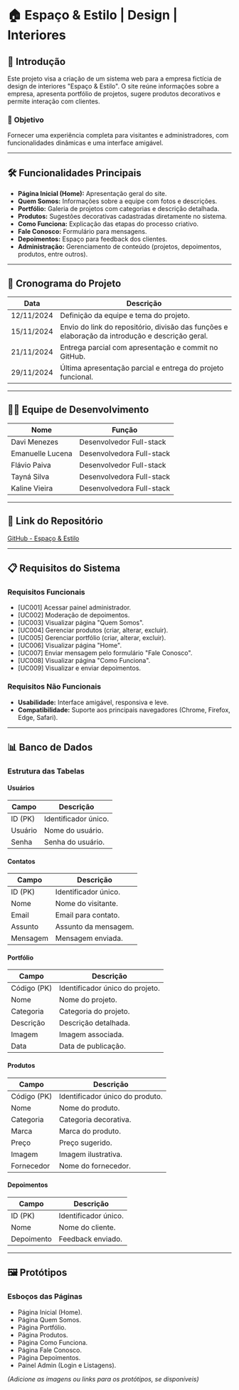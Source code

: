 # 🏠 **Espaço & Estilo | Design | Interiores**

## 📌 **Introdução**  
Este projeto visa a criação de um sistema web para a empresa fictícia de design de interiores "Espaço & Estilo". O site reúne informações sobre a empresa, apresenta portfólio de projetos, sugere produtos decorativos e permite interação com clientes.

### 🎯 **Objetivo**  
Fornecer uma experiência completa para visitantes e administradores, com funcionalidades dinâmicas e uma interface amigável.

---

## 🛠️ **Funcionalidades Principais**
- **Página Inicial (Home):** Apresentação geral do site.  
- **Quem Somos:** Informações sobre a equipe com fotos e descrições.  
- **Portfólio:** Galeria de projetos com categorias e descrição detalhada.  
- **Produtos:** Sugestões decorativas cadastradas diretamente no sistema.  
- **Como Funciona:** Explicação das etapas do processo criativo.  
- **Fale Conosco:** Formulário para mensagens.  
- **Depoimentos:** Espaço para feedback dos clientes.  
- **Administração:** Gerenciamento de conteúdo (projetos, depoimentos, produtos, entre outros).  

---

## 📅 **Cronograma do Projeto**
| **Data**       | **Descrição**                                                                 |
|-----------------|-------------------------------------------------------------------------------|
| 12/11/2024      | Definição da equipe e tema do projeto.                                       |
| 15/11/2024      | Envio do link do repositório, divisão das funções e elaboração da introdução e descrição geral. |
| 21/11/2024      | Entrega parcial com apresentação e commit no GitHub.                        |
| 29/11/2024      | Última apresentação parcial e entrega do projeto funcional.                 |

---

## 👨‍💻 **Equipe de Desenvolvimento**
| **Nome**            | **Função**                      |
|----------------------|----------------------------------|
| Davi Menezes         | Desenvolvedor Full-stack        |
| Emanuelle Lucena     | Desenvolvedora Full-stack       |
| Flávio Paiva         | Desenvolvedor Full-stack        |
| Tayná Silva          | Desenvolvedora Full-stack       |
| Kaline Vieira        | Desenvolvedora Full-stack       |

---

## 🔗 **Link do Repositório**
[GitHub - Espaço & Estilo](https://github.com/seu-repositorio)

---

## 📋 **Requisitos do Sistema**

### **Requisitos Funcionais**  
- [UC001] Acessar painel administrador.  
- [UC002] Moderação de depoimentos.  
- [UC003] Visualizar página "Quem Somos".  
- [UC004] Gerenciar produtos (criar, alterar, excluir).  
- [UC005] Gerenciar portfólio (criar, alterar, excluir).  
- [UC006] Visualizar página "Home".  
- [UC007] Enviar mensagem pelo formulário "Fale Conosco".  
- [UC008] Visualizar página "Como Funciona".  
- [UC009] Visualizar e enviar depoimentos.  

### **Requisitos Não Funcionais**  
- **Usabilidade:** Interface amigável, responsiva e leve.  
- **Compatibilidade:** Suporte aos principais navegadores (Chrome, Firefox, Edge, Safari).  

---

## 📊 **Banco de Dados**

### **Estrutura das Tabelas**

#### **Usuários**  
| **Campo**       | **Descrição**      |
|------------------|--------------------|
| ID (PK)          | Identificador único. |
| Usuário          | Nome do usuário.   |
| Senha            | Senha do usuário.  |

#### **Contatos**  
| **Campo**       | **Descrição**      |
|------------------|--------------------|
| ID (PK)          | Identificador único. |
| Nome             | Nome do visitante. |
| Email            | Email para contato. |
| Assunto          | Assunto da mensagem. |
| Mensagem         | Mensagem enviada.  |

#### **Portfólio**  
| **Campo**       | **Descrição**      |
|------------------|--------------------|
| Código (PK)      | Identificador único do projeto. |
| Nome             | Nome do projeto.  |
| Categoria        | Categoria do projeto. |
| Descrição        | Descrição detalhada. |
| Imagem           | Imagem associada. |
| Data             | Data de publicação. |

#### **Produtos**  
| **Campo**       | **Descrição**      |
|------------------|--------------------|
| Código (PK)      | Identificador único do produto. |
| Nome             | Nome do produto.  |
| Categoria        | Categoria decorativa. |
| Marca            | Marca do produto. |
| Preço            | Preço sugerido.   |
| Imagem           | Imagem ilustrativa. |
| Fornecedor       | Nome do fornecedor. |

#### **Depoimentos**  
| **Campo**       | **Descrição**      |
|------------------|--------------------|
| ID (PK)          | Identificador único. |
| Nome             | Nome do cliente.  |
| Depoimento       | Feedback enviado. |

---

## 🖼️ **Protótipos**
### **Esboços das Páginas**  
- Página Inicial (Home).  
- Página Quem Somos.  
- Página Portfólio.  
- Página Produtos.  
- Página Como Funciona.  
- Página Fale Conosco.  
- Página Depoimentos.  
- Painel Admin (Login e Listagens).  

*(Adicione as imagens ou links para os protótipos, se disponíveis)*












